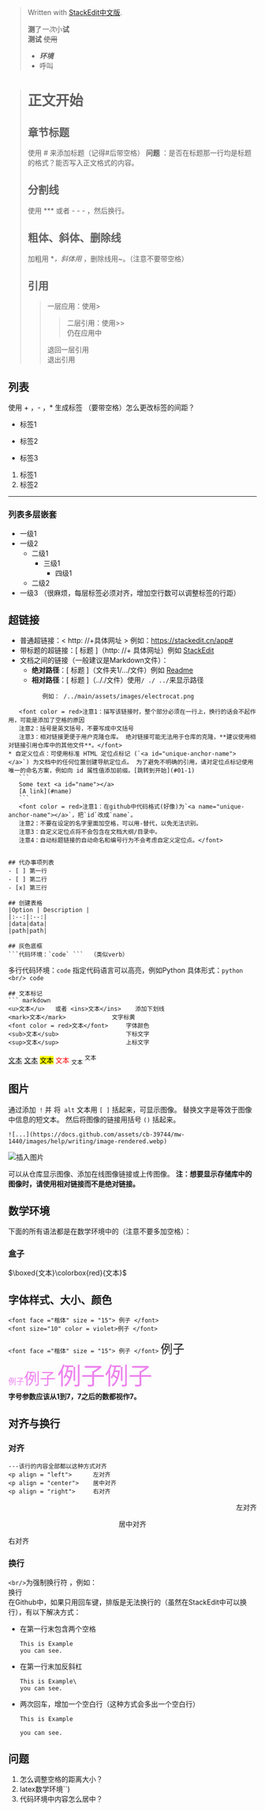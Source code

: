 


> Written with [StackEdit中文版](https://stackedit.cn/).
>
> **测**了*一次*小**试**  
> **测试** ~~使用~~  
> + ***环境***  
> + 呼叫

>  # 正文开始  <a id = "01-1"></a>
>   ## 章节标题  
>   使用 # 来添加标题（记得#后带空格）
>   **问题** ：是否在标题那一行均是标题的格式？能否写入正文格式的内容。  
>   
>  ## 分割线  
>  使用 *** 或者 - - - ，然后换行。
>  
>  ## 粗体、斜体、删除线  
>  加粗用 **，斜体用* ，删除线用~。（注意不要带空格）
>  
>  ## 引用  
>  >  一层应用：使用>
>  >>二层引用：使用>>  
>  仍在应用中 
> >
> >退回一层引用  
> 退出引用

## 列表  
使用 + ，- ，* 生成标签 （要带空格）怎么更改标签的间距？
* 标签1  
+ 标签2  
- 标签3  

1. 标签1
2. 标签2

*** 
 
### 列表多层嵌套  
+ 一级1
+ 一级2  
  * 二级1  
    - 三级1  
      + 四级1  
   * 二级2 
+ 一级3  （很麻烦，每层标签必须对齐，增加空行数可以调整标签的行距）

## 超链接 
* 普通超链接：< http: //+具体网址 >  例如：<https://stackedit.cn/app#>  
* 带标题的超链接：[ 标题 ]（http: //+ 具体网址）例如 [StackEdit](https://stackedit.cn/app#)
* 文档之间的链接（一般建议是Markdown文件）：
	+ **绝对路径**：[ 标题 ]（文件夹1/.../文件）例如 [Readme](/README.md) 
	+ **相对路径**：[ 标题 ]（.././文件）使用`/ ./ ../`来显示路径 
	  ```
	     例如： /../main/assets/images/electrocat.png
 ```
	<font color = red>注意1：描写该链接时，整个部分必须在一行上，换行的话会不起作用，可能是添加了空格的原因
	注意2：括号是英文括号，不要写成中文括号
	注意3：相对链接更便于用户克隆仓库。 绝对链接可能无法用于仓库的克隆，**建议使用相对链接引用仓库中的其他文件**。</font>
* 自定义位点：可使用标准 HTML 定位点标记 (`<a id="unique-anchor-name"></a>`) 为文档中的任何位置创建导航定位点。 为了避免不明确的引用，请对定位点标记使用唯一的命名方案，例如向 id 属性值添加前缀。[跳转到开始](#01-1)
	```
	Some text <a id="name"></a>
	[A link](#name)
	```
	<font color = red>注意1：在github中代码格式(好像)为`<a name="unique-anchor-name"></a>`，把`id`改成`name`。
	注意2：不要在设定的名字里面加空格，可以用-替代，以免无法识别。
	注意3：自定义定位点将不会包含在文档大纲/目录中。
	注意4：自动标题链接的自动命名和编号行为不会考虑自定义定位点。</font>


## 代办事项列表  
 - [ ] 第一行  
 - [ ] 第二行
 - [x] 第三行 

## 创建表格
|Option | Description |
|:--:|:--:|
|data|data|
|path|path|

## 灰色底框  
```代码环境：`code` ```  （类似verb）
``` 
多行代码环境：```code``` 指定代码语言可以高亮，例如Python
具体形式：```python <br/> code ```
```
## 文本标记  
``` markdown 
<u>文本</u>	或者 <ins>文本</ins>	添加下划线 
<mark>文本</mark>				文字标黄
<font color = red>文本</font> 	字体颜色
<sub>文本</sub>					下标文字
<sup>文本</sup>					上标文字
```
<u>文本</u>  <ins>文本</ins> <mark>文本</mark> <font color = red>文本</font> <sub>文本</sub> <sup>文本</sup>

## 图片
通过添加` !` 并 将` alt` 文本用 `[ ]` 括起来，可显示图像。 替换文字是等效于图像中信息的短文本。 然后将图像的链接用括号 `()` 括起来。
```
![...](https://docs.github.com/assets/cb-39744/mw-1440/images/help/writing/image-rendered.webp)
```

![插入图片](https://docs.github.com/assets/cb-39744/mw-1440/images/help/writing/image-rendered.webp)

可以从仓库显示图像、添加在线图像链接或上传图像。
**注：想要显示存储库中的图像时，请使用相对链接而不是绝对链接。**

## 数学环境
下面的所有语法都是在数学环境中的（注意不要多加空格）：
### 盒子 
$\boxed{文本}\colorbox{red}{文本}$

## 字体样式、大小、颜色 
```
<font face ="楷体" size = "15"> 例子 </font>
<font size="10" color = violet>例子 </font>
```
``<font face ="楷体" size = "15"> 例子 </font>``
<font face ="楷体" size = "5"> 例子 </font>   
<font size="3" color = violet>例子</font><font size="6" color = violet>例子</font> <font size="7" color = violet>例子</font><font size="8" color = violet>例子</font>  
**字号参数应该从1到7，7之后的数都视作7。**  

## 对齐与换行
### 对齐
```
---该行的内容全部都以这种方式对齐
<p align = "left">		左对齐  
<p align = "center">	居中对齐  
<p align = "right">		右对齐
```
<p align = "right">		左对齐 
<p align = "center">	居中对齐  
<p align = "left">		右对齐  

### 换行
`<br/>`为强制换行符 ，例如：<br/>换行  
在Github中，如果只用回车键，排版是无法换行的（虽然在StackEdit中可以换行），有以下解决方式：
* 在第一行末包含两个空格
	```
	This is Example  
	you can see.
	```
* 在第一行末加反斜杠
	```
	This is Example\
	you can see.
	```
* 两次回车，增加一个空白行（这种方式会多出一个空白行）
	``` 
	This is Example

	you can see.
	```

## 问题
1. 怎么调整空格的距离大小？  $\qquad$ 
2. latex数学环境``\)
3. 代码环境中内容怎么居中？
 

 

<!--stackedit_data:
eyJkaXNjdXNzaW9ucyI6eyJrZ0drUlVmbk4xUGI1WVBkIjp7In
RleHQiOiLmoIfpopgiLCJzdGFydCI6MTYxLCJlbmQiOjE2M30s
IktoR256cTVaa01McGlJbGsiOnsic3RhcnQiOjM0MCwiZW5kIj
ozNDIsInRleHQiOiLlvJXnlKgifX0sImNvbW1lbnRzIjp7Imkx
WHpRbU5OdHhjc0RCdVoiOnsiZGlzY3Vzc2lvbklkIjoia2dHa1
JVZm5OMVBiNVlQZCIsInN1YiI6ImdoOjIwMTA3OTk0OCIsInRl
eHQiOiLmnIDlpJo25LiqIyIsImNyZWF0ZWQiOjE3NDA3NDE5OD
g0MTl9LCJDczlhZURpN0dDc2N4MkxXIjp7ImRpc2N1c3Npb25J
ZCI6IktoR256cTVaa01McGlJbGsiLCJzdWIiOiJnaDoyMDEwNz
k5NDgiLCJ0ZXh0Ijoi6KaB5Lil5qC85rOo5oSP57yp6L+b57qn
5YirIiwiY3JlYXRlZCI6MTc0MDc0MzU4MzkxM319LCJoaXN0b3
J5IjpbNjUyNzUzMDcxLDE1NjE2MzMwNjIsMTIyNzgwNjc4LC0x
OTI3NTU0OTU5LC04OTc1ODM1OTksMTg1MTgwODEzMCwtMTI5Mj
I3MzcwOSw5NzMwNjQ1MSwtMTM0NzM0OTQzLDE5ODMxMDkxNCw2
Njc2OTU0NjUsMTcwNDcyMDI2NSwxNDI5MjAwMDUxLC0xMTAzMD
QwNDYxLDE5MzM5MTQ1MTQsMTc5Mzc1NzI1NywxMzE1MTY4NDEy
LDEyMTIyOTQwOCwtMTE3MjExNjIwMywxNTYxODc5MjVdfQ==
-->